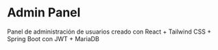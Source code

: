 # Admin Panel
Panel de administración de usuarios creado con React + Tailwind CSS + Spring Boot con JWT + MariaDB
